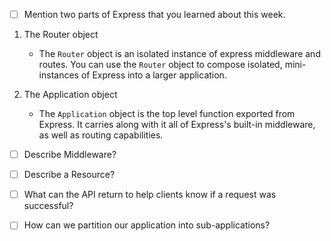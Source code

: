 - [ ] Mention two parts of Express that you learned about this week.

1. The Router object

    - The `Router` object is an isolated instance of express middleware and routes. You can use the `Router` object to compose isolated, mini-instances of Express into a larger application.

2. The Application object

    - The `Application` object is the top level function exported from Express. It carries along with it all of Express's built-in middleware, as well as routing capabilities.

- [ ] Describe Middleware?

- [ ] Describe a Resource?

- [ ] What can the API return to help clients know if a request was successful?

- [ ] How can we partition our application into sub-applications?